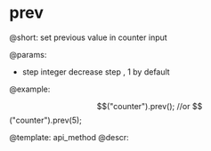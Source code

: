 prev
=============



@short: set previous value in counter input
	

@params:
* step      integer     decrease step , 1 by default

@example:

$$("counter").prev();
//or
$$("counter").prev(5);


@template:	api_method
@descr:

